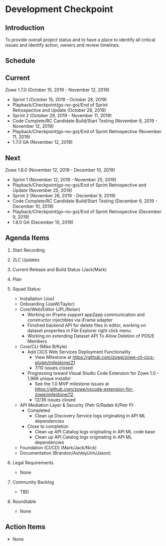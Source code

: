 # Development Checkpoint

Introduction
------------
To provide overall project status and to have a place to identify all critical issues and identify action, owners and review timelines.

Schedule
--------

Current
-------
Zowe 1.7.0 (October 15, 2019 - November 12, 2019)
- Sprint 1 (October 15, 2019 - October 28, 2019)
- Playback/Checkpoint(go-no-go)/End of Sprint Retrospective and Update (October 28, 2019)
- Sprint 2 (October 29, 2019 - November 11, 2019)
- Code Complete/RC Candidate Build/Start Testing (November 8, 2019 - November 12, 2019)
- Playback/Checkpoint(go-no-go)/End of Sprint Retrospective (November 11, 2019)
- 1.7.0 GA (November 12, 2019)

Next
----
Zowe 1.8.0 (November 12, 2019 - December 10, 2019)
- Sprint 1 (November 12, 2019 - November 25, 2019)
- Playback/Checkpoint(go-no-go)/End of Sprint Retrospective and Update (November 25, 2019)
- Sprint 2 (November 26, 2019 - December 9, 2019)
- Code Complete/RC Candidate Build/Start Testing (December 6, 2019 - December 10, 2019)
- Playback/Checkpoint(go-no-go)/End of Sprint Retrospective (December 9, 2019)
- 1.8.0 GA (December 10, 2019)

Agenda Items
------------
1. Start Recording
2. ZLC Updates
3. Current Release and Build Status (Jack/Mark)
4. Plan
5. Squad Status:
    - Installation (Joe)
    - Onboarding (JoeW/Taylor)
    - Core/Web/Editor (JPL/Nolan)
        - Working on iFrame support app2app communication and constructor injectibles via iFrame adapter
        - Finished backend API for delete files in editor, working on dataset properties in File Explorer right click menu
        - Working on extending Dataset API To Allow Deletion of PDS/E Members
    - Core/CLI (Mike B/Kyle)
        - Add CICS Web Services Deployment Functionality
            - View Milestone at https://github.com/zowe/zowe-cli-cics-plugin/milestone/21
            - 7/10 issues closed
        - Progressing toward Visual Studio Code Extension for Zowe 1.0 - 1,966 unique installs!
            - See the 1.0 MVP milestone issues at https://github.com/zowe/vscode-extension-for-zowe/milestone/12.
            - 12/36 issues closed
    - API Mediation Layer & Security (Petr G/Radek K/Petr P)
      - Completed
        - Clean up Discovery Service logs originating in API ML dependencies         
      - Close to completion
        - Clean up API Catalog logs originating in API ML code base
        - Clean up API Catalog logs originating in API ML dependencies                
    - Foundation (CI/CD) (Mark/Jack/Nick)
    - Documentation (Brandon/Ashley/Jim/Jason)

6. Legal Requirements
    - None

7. Community Backlog
    - TBD
8. Roundtable
    - None

Action Items
------------
- None
